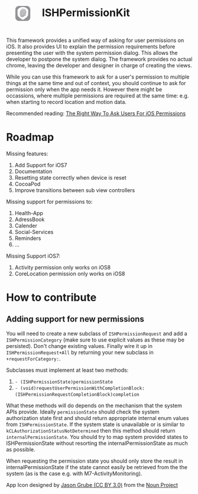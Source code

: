 # <img src="AppIcon40x40@2x.png" align="center" width="40" height="40" style="margin: 25px 25px;"> ISHPermissionKit

This framework provides a unified way of asking for user permissions on iOS. It also provides UI to explain the permission requirements before presenting the user with the system permission dialog. This allows the developer to postpone the system dialog. The framework provides no actual chrome, leaving the developer and designer in charge of creating the views. 

While you can use this framework to ask for a user's permission to multiple things at the same time and out of context, you should continue to ask for permission only when the app needs it. However there might be occassions, where multiple permissions are required at the same time: e.g. when starting to record location and motion data.

Recommended reading: [The Right Way To Ask Users For iOS Permissions](http://techcrunch.com/2014/04/04/the-right-way-to-ask-users-for-ios-permissions/ "by Brenden Mulligan (@mulligan)") 


# Roadmap

Missing features:

1. Add Support for iOS7 
2. Documentation
3. Resetting state correctly when device is reset
4. CocoaPod
5. Improve transitions between sub view controllers


Missing support for permissions to:

1. Health-App
2. AdressBook
3. Calender
4. Social-Services
5. Reminders
6. ...

Missing Support iOS7:

1. Activity permission only works on iOS8
2. CoreLocation permission only works on iOS8

# How to contribute

## Adding support for new permissions

You will need to create a new subclass of `ISHPermissionRequest` and add a `ISHPermissionCategory` (make sure to use explicit values as these may be persisted). Don't change existing values. Finally wire it up in `ISHPermissionRequest+All` by returning your new subclass in `+requestForCategory:`.

Subclasses must implement at least two methods:

1. `- (ISHPermissionState)permissionState` 
2. `- (void)requestUserPermissionWithCompletionBlock:(ISHPermissionRequestCompletionBlock)completion`

What these methods will do depends on the mechanism that the system APIs provide. Ideally `permissionState` should check the system authorization state first and should return appropriate internal enum values from `ISHPermissionState`. If the system state is unavailable or is similar to `kCLAuthorizationStatusNotDetermined` then this method should return `internalPermissionState`. You should try to map system provided states to ISHPermissionState without resorting the internalPermissionState as much as possible.

When requesting the permission state you should only store the result in internalPermissionState if the state cannot easily be retrieved from the the system (as is the case e.g. with M7-ActivityMonitoring).


App Icon designed by [Jason Grube (CC BY 3.0)](http://thenounproject.com/term/fingerprint/23303/) from the [Noun Project](http://thenounproject.com)

 